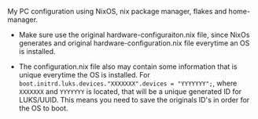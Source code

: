 My PC configuration using NixOS, nix package manager, flakes and home-manager.

- Make sure use the original hardware-configuraiton.nix file, since NixOs generates and original hardware-configuration.nix file everytime an OS is installed.

- The configuration.nix file also may contain some information that is unique everytime the OS is installed. For `boot.initrd.luks.devices."XXXXXXX".devices = "YYYYYYY";`, where `XXXXXXX` and `YYYYYYY` is located, that will be a unique generated ID for LUKS/UUID. This means you need to save the originals ID's in order for the OS to boot.
